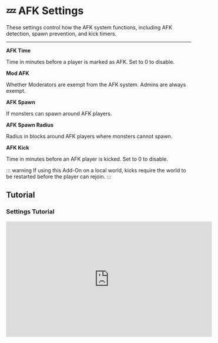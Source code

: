 # 💤 AFK Settings

These settings control how the AFK system functions, including AFK detection, spawn prevention, and kick timers.

---

**AFK Time**

Time in minutes before a player is marked as AFK. Set to 0 to disable.

**Mod AFK**

Whether Moderators are exempt from the AFK system. Admins are always exempt.

**AFK Spawn**

If monsters can spawn around AFK players.

**AFK Spawn Radius**

Radius in blocks around AFK players where monsters cannot spawn.

**AFK Kick**

Time in minutes before an AFK player is kicked. Set to 0 to disable.

::: warning
If using this Add-On on a local world, kicks require the world to be restarted before the player can rejoin.
:::

## Tutorial
### Settings Tutorial
<iframe width="560" height="315" src="https://www.youtube.com/embed/f9dQegArmWI?si=67uWtjdJhxdinnvX&amp;start=1391" title="YouTube video player" frameborder="0" allow="accelerometer; autoplay; clipboard-write; encrypted-media; gyroscope; picture-in-picture; web-share" referrerpolicy="strict-origin-when-cross-origin" allowfullscreen></iframe>